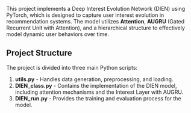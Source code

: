 This project implements a Deep Interest Evolution Network (DIEN) using PyTorch, which is designed to capture user interest evolution in recommendation systems. The model utilizes **Attention**, **AUGRU** (Gated Recurrent Unit with Attention), and a hierarchical structure to effectively model dynamic user behaviors over time.

## Project Structure

The project is divided into three main Python scripts:

1. **utils.py** - Handles data generation, preprocessing, and loading.
2. **DIEN_class.py** - Contains the implementation of the DIEN model, including attention mechanisms and the Interest Layer with AUGRU.
3. **DIEN_run.py** - Provides the training and evaluation process for the model.

